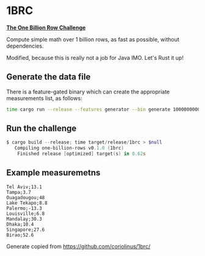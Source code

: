 # 1BRC

[**The One Billion Row Challenge**](https://www.morling.dev/blog/one-billion-row-challenge/)

Compute simple math over 1 billion rows, as fast as possible, without dependencies.

Modified, because this is really not a job for Java IMO. Let's Rust it up!

## Generate the data file

There is a feature-gated binary which can create the appropriate measurements list, as follows:

```sh
time cargo run --release --features generator --bin generate 1000000000
```

## Run the challenge

```powershell
$ cargo build --release; time target/release/1brc > $null
   Compiling one-billion-rows v0.1.0 (1brc)
    Finished release [optimized] target(s) in 0.62s
```

## Example measuremetns

```
Tel Aviv;13.1
Tampa;3.7
Ouagadougou;48
Lake Tekapo;8.8
Palermo;-13.3
Louisville;6.8
Mandalay;30.3
Dhaka;10.4
Singapore;27.6
Birao;52.6
```

Generate copied from https://github.com/coriolinus/1brc/
